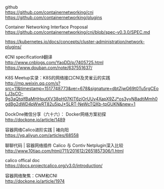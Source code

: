 github  
https://github.com/containernetworking/cni  
https://github.com/containernetworking/plugins  

Container Networking Interface Proposal  
https://github.com/containernetworking/cni/blob/spec-v0.3.0/SPEC.md  

https://kubernetes.io/docs/concepts/cluster-administration/network-plugins/  

《CNI specification》翻译  
http://www.cnblogs.com/YaoDD/p/7405725.html
https://www.douban.com/note/637551637/  

K8S Meetup实录：K8S的网络接口CNI及灵雀云的实践  
http://mp.weixin.qq.com/s?src=11&timestamp=1517748773&ver=678&signature=dbtZjwG69t0Tu5rgCEoLJ3sCO-9g3aQtqlfBaMHHputXV38pH07KIT6zjOrUUv4XapX9ZJ*os3yyN8adtiMmh0gdBg2dWD4pWwRT82u5ipJ*5LRT-NeWcTQXb-tpGUKN&new=1  

DockOne微信分享（六十六）： Docker网络方案初探  
http://dockone.io/article/1489  

容器网络Calico进阶实践 | 褚向阳  
https://yq.aliyun.com/articles/68558  

聊聊代码 | 容器网络插件 Calico 与 Contiv Netplugin深入比较  
http://www.10tiao.com/html/711/201612/2651857306/1.html  

calico offical doc  
https://docs.projectcalico.org/v3.0/introduction/  


容器网络聚焦：CNM和CNI  
http://dockone.io/article/1974  
